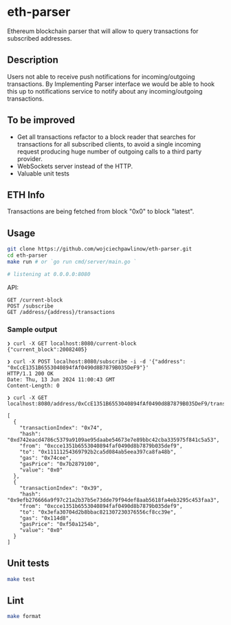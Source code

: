 # eth-parser

Ethereum blockchain parser that will allow to query transactions for subscribed addresses.

## Description 

Users not able to receive push notifications for incoming/outgoing transactions. By Implementing Parser interface we would be able to hook this up to notifications service to notify about any incoming/outgoing transactions.

## To be improved  

- Get all transactions refactor to a block reader that searches for transactions for all subscribed clients, to avoid a single incoming request producing huge number of outgoing calls to a third party provider.
- WebSockets server instead of the HTTP.
- Valuable unit tests

## ETH Info 

Transactions are being fetched from block "0x0" to block "latest".

## Usage

```bash
git clone https://github.com/wojciechpawlinow/eth-parser.git
cd eth-parser
make run # or `go run cmd/server/main.go `

# listening at 0.0.0.0:8080
```

API:

```
GET /current-block
POST /subscribe
GET /address/{address}/transactions
```

### Sample output
```
❯ curl -X GET localhost:8080/current-block
{"current_block":20082405}

❯ curl -X POST localhost:8080/subscribe -i -d '{"address": "0xCcE1351B6553040894fAf0490d8B7879B035DeF9"}'                                                                                                                                                                                                                            
HTTP/1.1 200 OK
Date: Thu, 13 Jun 2024 11:00:43 GMT
Content-Length: 0

❯ curl -X GET localhost:8080/address/0xCcE1351B6553040894fAf0490d8B7879B035DeF9/transactions

[
  {
    "transactionIndex": "0x74",
    "hash": "0xd742eacd4786c5379a9109ae95daabe54673e7e89bbc42cba335975f841c5a53",
    "from": "0xcce1351b6553040894faf0490d8b7879b035def9",
    "to": "0x11111254369792b2ca5d084ab5eea397ca8fa48b",
    "gas": "0x74cee",
    "gasPrice": "0x7b2879100",
    "value": "0x0"
  },
  {
    "transactionIndex": "0x39",
    "hash": "0x9efb276666a9f97c21a2b37b5e73dde79f94def8aab5618fa4eb3295c453faa3",
    "from": "0xcce1351b6553040894faf0490d8b7879b035def9",
    "to": "0x3efa30704d2b8bbac821307230376556cf8cc39e",
    "gas": "0x114d8",
    "gasPrice": "0xf50a1254b",
    "value": "0x0"
  }
]
```

## Unit tests

```bash
make test
```

## Lint

```bash
make format